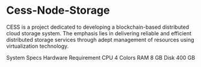 # Cess-Node-Storage
CESS is a project dedicated to developing a blockchain-based distributed cloud storage system. The emphasis lies in delivering reliable and efficient distributed storage services through adept management of resources using virtualization technology.


System Specs
Hardware	Requirement
CPU	4 Colors
RAM	8 GB
Disk	400 GB
